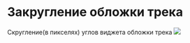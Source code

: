 # Закругление обложки трека
Скругление(в пикселях) углов виджета обложки трека
<img src="..\resourses\"/>